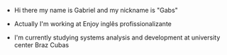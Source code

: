 - Hi there my name is Gabriel and my nickname is "Gabs"

- Actually I'm working at Enjoy inglês profissionalizante<br>
- I'm currently studying systems analysis and development at university center Braz Cubas<br>

           
          




